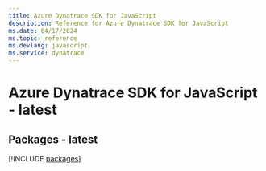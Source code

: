 ```yaml
---
title: Azure Dynatrace SDK for JavaScript
description: Reference for Azure Dynatrace SDK for JavaScript
ms.date: 04/17/2024
ms.topic: reference
ms.devlang: javascript
ms.service: dynatrace
---
```

# Azure Dynatrace SDK for JavaScript - latest
## Packages - latest
[!INCLUDE [packages](dynatrace-index.md)]